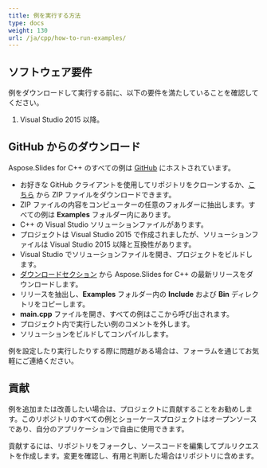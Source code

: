 ```yaml
---  
title: 例を実行する方法  
type: docs  
weight: 130  
url: /ja/cpp/how-to-run-examples/  
---  
```


## **ソフトウェア要件**  
例をダウンロードして実行する前に、以下の要件を満たしていることを確認してください。  

1. Visual Studio 2015 以降。  
## **GitHub からのダウンロード**  
Aspose.Slides for C++ のすべての例は [GitHub](https://github.com/aspose-slides/Aspose.Slides-for-C) にホストされています。  

- お好きな GitHub クライアントを使用してリポジトリをクローンするか、[こちら](https://github.com/aspose-slides/Aspose.Slides-for-.NET/archive/refs/heads/master.zip) から ZIP ファイルをダウンロードできます。  
- ZIP ファイルの内容をコンピューターの任意のフォルダーに抽出します。すべての例は **Examples** フォルダー内にあります。  
- C++ の Visual Studio ソリューションファイルがあります。  
- プロジェクトは Visual Studio 2015 で作成されましたが、ソリューションファイルは Visual Studio 2015 以降と互換性があります。  
- Visual Studio でソリューションファイルを開き、プロジェクトをビルドします。  
- [ダウンロードセクション](https://downloads.aspose.com/slides/cpp) から Aspose.Slides for C++ の最新リリースをダウンロードします。  
- リリースを抽出し、**Examples** フォルダー内の **Include** および **Bin** ディレクトリをコピーします。  
- **main.cpp** ファイルを開き、すべての例はここから呼び出されます。  
- プロジェクト内で実行したい例のコメントを外します。  
- ソリューションをビルドしてコンパイルします。  

例を設定したり実行したりする際に問題がある場合は、フォーラムを通じてお気軽にご連絡ください。  
## **貢献**  
例を追加または改善したい場合は、プロジェクトに貢献することをお勧めします。このリポジトリのすべての例とショーケースプロジェクトはオープンソースであり、自分のアプリケーションで自由に使用できます。  

貢献するには、リポジトリをフォークし、ソースコードを編集してプルリクエストを作成します。変更を確認し、有用と判断した場合はリポジトリに含めます。  